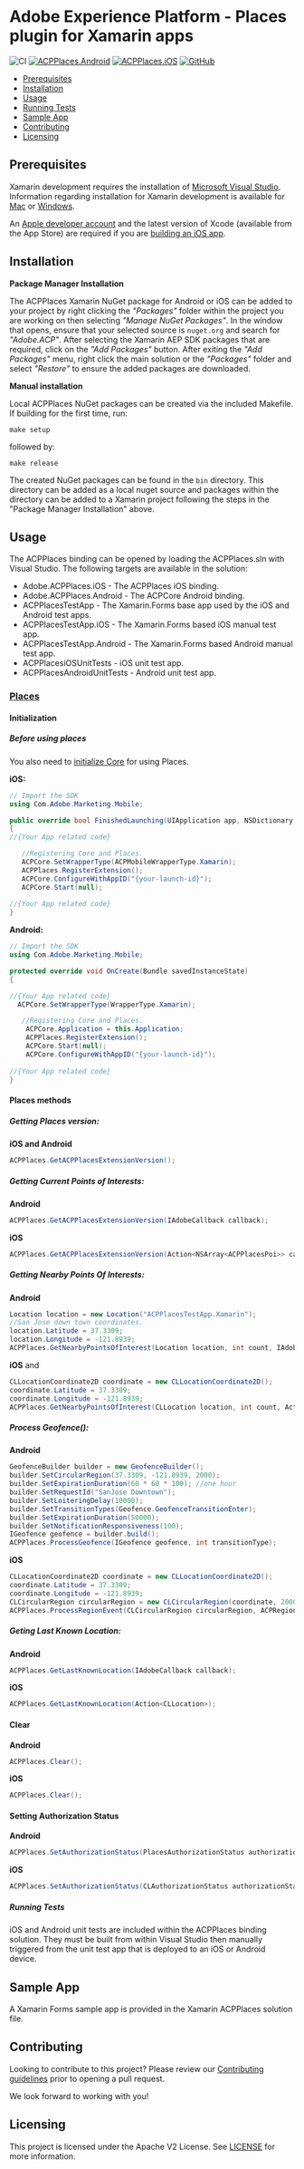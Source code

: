 # Adobe Experience Platform - Places plugin for Xamarin apps
![CI](https://github.com/adobe/xamarin-acpplaces/workflows/CI/badge.svg)
[![ACPPlaces.Android](https://buildstats.info/nuget/Adobe.ACPPlaces.Android)](https://www.nuget.org/packages/Adobe.ACPSignal.Android/)
[![ACPPlaces.iOS](https://buildstats.info/nuget/Adobe.ACPPlaces.iOS)](https://www.nuget.org/packages/Adobe.ACPPlaces.iOS/)
[![GitHub](https://img.shields.io/github/license/adobe/xamarin-acpplaces)](https://github.com/adobe/xamarin-acpplaces/blob/master/LICENSE)

- [Prerequisites](#prerequisites)
- [Installation](#installation)
- [Usage](#usage)
- [Running Tests](#running-tests)
- [Sample App](#sample-app)
- [Contributing](#contributing)
- [Licensing](#licensing)

## Prerequisites

Xamarin development requires the installation of [Microsoft Visual Studio](https://visualstudio.microsoft.com/downloads/). Information regarding installation for Xamarin development is available for [Mac](https://docs.microsoft.com/en-us/visualstudio/mac/installation?view=vsmac-2019) or [Windows](https://docs.microsoft.com/en-us/visualstudio/install/install-visual-studio?view=vs-2019).

 An [Apple developer account](https://developer.apple.com/programs/enroll/) and the latest version of Xcode (available from the App Store) are required if you are [building an iOS app](https://docs.microsoft.com/en-us/visualstudio/mac/installation?view=vsmac-2019).

## Installation

**Package Manager Installation**

The ACPPlaces Xamarin NuGet package for Android or iOS can be added to your project by right clicking the _"Packages"_ folder within the project you are working on then selecting _"Manage NuGet Packages"_. In the window that opens, ensure that your selected source is `nuget.org` and search for _"Adobe.ACP"_. After selecting the Xamarin AEP SDK packages that are required, click on the _"Add Packages"_ button. After exiting the _"Add Packages"_ menu, right click the main solution or the _"Packages"_ folder and select _"Restore"_ to ensure the added packages are downloaded.

**Manual installation**

Local ACPPlaces NuGet packages can be created via the included Makefile. If building for the first time, run:

```
make setup
```

followed by:

```
make release
```

The created NuGet packages can be found in the `bin` directory. This directory can be added as a local nuget source and packages within the directory can be added to a Xamarin project following the steps in the "Package Manager Installation" above.

## Usage

The ACPPlaces binding can be opened by loading the ACPPlaces.sln with Visual Studio. The following targets are available in the solution:

- Adobe.ACPPlaces.iOS - The ACPPlaces iOS binding.
- Adobe.ACPPlaces.Android - The ACPCore Android binding.
- ACPPlacesTestApp - The Xamarin.Forms base app used by the iOS and Android test apps.
- ACPPlacesTestApp.iOS - The Xamarin.Forms based iOS manual test app.
- ACPPlacesTestApp.Android - The Xamarin.Forms based Android manual test app.
- ACPPlacesiOSUnitTests - iOS unit test app.
- ACPPlacesAndroidUnitTests - Android unit test app.

### [Places](https://aep-sdks.gitbook.io/docs/using-mobile-extensions/adobe-places)

#### Initialization

##### Before using places
You also need to [initialize Core](https://github.com/adobe/xamarin-acpcore#core) for using Places.

**iOS:**
```c#
// Import the SDK
using Com.Adobe.Marketing.Mobile;

public override bool FinishedLaunching(UIApplication app, NSDictionary options)
{
//{Your App related code}

   //Registering Core and Places.
   ACPCore.SetWrapperType(ACPMobileWrapperType.Xamarin);           
   ACPPlaces.RegisterExtension();
   ACPCore.ConfigureWithAppID("{your-launch-id}");
   ACPCore.Start(null);
   
//{Your App related code}
}
```

**Android:**

```c#
// Import the SDK
using Com.Adobe.Marketing.Mobile;

protected override void OnCreate(Bundle savedInstanceState)
{

//{Your App related code}
  ACPCore.SetWrapperType(WrapperType.Xamarin);

   //Registering Core and Places.
    ACPCore.Application = this.Application;
    ACPPlaces.RegisterExtension();
    ACPCore.Start(null);
    ACPCore.ConfigureWithAppID("{your-launch-id}");
            
//{Your App related code}
}
```

#### Places methods

##### Getting Places version:

**iOS and Android**

```c#
ACPPlaces.GetACPPlacesExtensionVersion();
```

##### Getting Current Points of Interests:

**Android**
```c#
ACPPlaces.GetACPPlacesExtensionVersion(IAdobeCallback callback);
```
**iOS** 
```c#
ACPPlaces.GetACPPlacesExtensionVersion(Action<NSArray<ACPPlacesPoi>> callback);
```

##### Getting Nearby Points Of Interests:

**Android**
```c#
Location location = new Location("ACPPlacesTestApp.Xamarin");
//San Jose down town coordinates.
location.Latitude = 37.3309;
location.Longitude = -121.8939;
ACPPlaces.GetNearbyPointsOfInterest(Location location, int count, IAdobeCallback callback);
```
**iOS** and 
```c#
CLLocationCoordinate2D coordinate = new CLLocationCoordinate2D();
coordinate.Latitude = 37.3309;
coordinate.Longitude = -121.8939;
ACPPlaces.GetNearbyPointsOfInterest(CLLocation location, int count, Action<NSArray<ACPPlacesPoi>> callback); //Coordinates of San Jose Downtown.
```

##### Process Geofence():

**Android**

```c#
GeofenceBuilder builder = new GeofenceBuilder();
builder.SetCircularRegion(37.3309, -121.8939, 2000);
builder.SetExpirationDuration(60 * 60 * 100); //one hour
builder.SetRequestId("SanJose Downtown");
builder.SetLoiteringDelay(10000);
builder.SetTransitionTypes(Geofence.GeofenceTransitionEnter);
builder.SetExpirationDuration(50000);
builder.SetNotificationResponsiveness(100);
IGeofence geofence = builder.build();
ACPPlaces.ProcessGeofence(IGeofence geofence, int transitionType);
```

**iOS**

```c#
CLLocationCoordinate2D coordinate = new CLLocationCoordinate2D();
coordinate.Latitude = 37.3309;
coordinate.Longitude = -121.8939;
CLCircularRegion circularRegion = new CLCircularRegion(coordinate, 2000, "ACPPlacesTestApp.xamarin")
ACPPlaces.ProcessRegionEvent(CLCircularRegion circularRegion, ACPRegionEventType regionEventType);
```

##### Geting Last Known Location:

**Android**

```c#
ACPPlaces.GetLastKnownLocation(IAdobeCallback callback);
```

**iOS**

```c#
ACPPlaces.GetLastKnownLocation(Action<CLLocation>);
```

#### Clear

**Android**

```c#
ACPPlaces.Clear();
```

**iOS**

```c#
ACPPlaces.Clear();
```

#### Setting Authorization Status

**Android**

```c#
ACPPlaces.SetAuthorizationStatus(PlacesAuthorizationStatus authorizationStatus);
```

**iOS**

```c#
ACPPlaces.SetAuthorizationStatus(CLAuthorizationStatus authorizationStatus);
```
##### Running Tests

iOS and Android unit tests are included within the ACPPlaces binding solution. They must be built from within Visual Studio then manually triggered from the unit test app that is deployed to an iOS or Android device.

## Sample App

A Xamarin Forms sample app is provided in the Xamarin ACPPlaces solution file.

## Contributing
Looking to contribute to this project? Please review our [Contributing guidelines](.github/CONTRIBUTING.md) prior to opening a pull request.

We look forward to working with you!

## Licensing
This project is licensed under the Apache V2 License. See [LICENSE](LICENSE) for more information.
